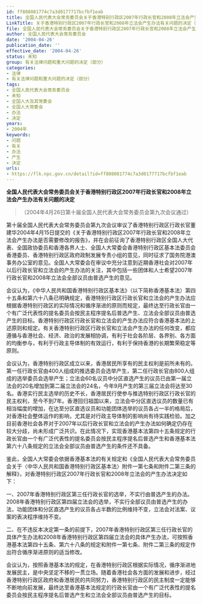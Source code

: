 ```yaml
---
id: ff808081774c7a3d0177717bcfbf1eab
title: 全国人民代表大会常务委员会关于香港特别行政区2007年行政长官和2008年立法会产生办法有关问题的决定
LinkTitle: 关于香港特别行政区2007年行政长官和2008年立法会产生办法有关问题的决定（2004）
file: 全国人民代表大会常务委员会关于香港特别行政区2007年行政长官和2008年立法会产生办法有关问题的决定_ff808081774c7a3d0177717bcfbf1eab.docx
author: 全国人民代表大会常务委员会
date: '2004-04-26'
publication_date: ''
effective_date: '2004-04-26'
status: 未知
group: 有关法律问题和重大问题的决定（部分）
categories:
- 法律
- 有关法律问题和重大问题的决定（部分）
tags:
- 全国人民代表大会常务委员会
- 未知
- 全国人大及其常委会
- 全国人大常委会
- 办法
- 决定
years:
- 2004年
keywords:
- 问题
- 有关
- 办法
- 产生
- 决定
urls:
- https://flk.npc.gov.cn/detail?id=ff808081774c7a3d0177717bcfbf1eab
---
```


**全国人民代表大会常务委员会关于香港特别行政区2007年行政长官和2008年立法会产生办法有关问题的决定**

> （2004年4月26日第十届全国人民代表大会常务委员会第九次会议通过）

第十届全国人民代表大会常务委员会第九次会议审议了香港特别行政区行政长官董建华2004年4月15日提交的《关于香港特别行政区2007年行政长官和2008年立法会产生办法是否需要修改的报告》，并在会前征询了香港特别行政区全国人大代表、全国政协委员和香港各界人士、全国人大常委会香港特别行政区基本法委员会香港委员、香港特别行政区政府政制发展专责小组的意见，同时征求了国务院港澳事务办公室的意见。全国人大常委会在审议中充分注意到近期香港社会对2007年以后行政长官和立法会的产生办法的关注，其中包括一些团体和人士希望2007年行政长官和2008年立法会全部议员由普选产生的意见。

会议认为，《中华人民共和国香港特别行政区基本法》（以下简称香港基本法）第四十五条和第六十八条已明确规定，香港特别行政区行政长官和立法会的产生办法应根据香港特别行政区的实际情况和循序渐进的原则而规定，最终达至行政长官由一个有广泛代表性的提名委员会按民主程序提名后普选产生、立法会全部议员由普选产生的目标。香港特别行政区行政长官和立法会的产生办法应符合香港基本法的上述原则和规定。有关香港特别行政区行政长官和立法会产生办法的任何改变，都应遵循与香港社会、经济、政治的发展相协调，有利于社会各阶层、各界别、各方面的均衡参与，有利于行政主导体制的有效运行，有利于保持香港的长期繁荣稳定等原则。

会议认为，香港特别行政区成立以来，香港居民所享有的民主权利是前所未有的。第一任行政长官由400人组成的推选委员会选举产生，第二任行政长官由800人组成的选举委员会选举产生；立法会60名议员中分区直选产生的议员已由第一届立法会的20名增加到第二届立法会的24名，今年9月产生的第三届立法会将达至30名。香港实行民主选举的历史不长，香港居民行使参与推选特别行政区行政长官的民主权利，至今不到7年。香港回归祖国以来，立法会中分区直选议员的数量已有相当幅度的增加，在达至分区直选议员和功能团体选举的议员各占一半的格局后，对香港社会整体运作的影响，尤其是对行政主导体制的影响尚有待实践检验。加之目前香港社会各界对于2007年以后行政长官和立法会的产生办法如何确定仍存在较大分歧，尚未形成广泛共识。在此情况下，实现香港基本法第四十五条规定的行政长官由一个有广泛代表性的提名委员会按民主程序提名后普选产生和香港基本法第六十八条规定的立法会全部议员由普选产生的条件还不具备。

鉴此，全国人大常委会依据香港基本法的有关规定和《全国人民代表大会常务委员会关于〈中华人民共和国香港特别行政区基本法〉附件一第七条和附件二第三条的解释》，对香港特别行政区2007年行政长官和2008年立法会的产生办法决定如下：

一、2007年香港特别行政区第三任行政长官的选举，不实行由普选产生的办法。2008年香港特别行政区第四届立法会的选举，不实行全部议员由普选产生的办法，功能团体和分区直选产生的议员各占半数的比例维持不变，立法会对法案、议案的表决程序维持不变。

二、在不违反本决定第一条的前提下，2007年香港特别行政区第三任行政长官的具体产生办法和2008年香港特别行政区第四届立法会的具体产生办法，可按照香港基本法第四十五条、第六十八条的规定和附件一第七条、附件二第三条的规定作出符合循序渐进原则的适当修改。

会议认为，按照香港基本法的规定，在香港特别行政区根据实际情况，循序渐进地发展民主，是中央坚定不移的一贯立场。随着香港社会各方面的发展和进步，经过香港特别行政区政府和香港居民的共同努力，香港特别行政区的民主制度一定能够不断地向前发展，最终达至香港基本法规定的行政长官由一个有广泛代表性的提名委员会按民主程序提名后普选产生和立法会全部议员由普选产生的目标。
